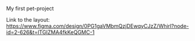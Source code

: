 ﻿My first pet-project

Link to the layout: https://www.figma.com/design/0PG1gaVMbmQzjDEwqyCJzZ/Whirl?node-id=2-626&t=lTGIZMA4fkKeQGMC-1
